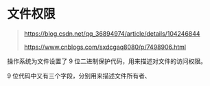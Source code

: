 # 文件权限

> https://blog.csdn.net/qq_36894974/article/details/104246844
>
> https://www.cnblogs.com/sxdcgaq8080/p/7498906.html

操作系统为文件设置了 9 位二进制保护代码，用来描述对文件的访问权限。

9 位代码中又有三个字段，分别用来描述文件所有者、